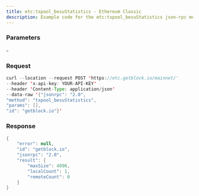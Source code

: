 ```yaml
---
title: etc:txpool_besuStatistics - Ethereum Classic
description: Example code for the etc:txpool_besuStatistics json-rpc method. Сomplete guide on how to use etc:txpool_besuStatistics json-rpc in GetBlock.io Web3 documentation.
---
```


### Parameters


\-

### Request

``` java
curl --location --request POST 'https://etc.getblock.io/mainnet/' 
--header 'x-api-key: YOUR-API-KEY' 
--header 'Content-Type: application/json' 
--data-raw '{"jsonrpc": "2.0",
"method": "txpool_besuStatistics",
"params": [],
"id": "getblock.io"}'
```

###  Response

``` java
{
    "error": null,
    "id": "getblock.io",
    "jsonrpc": "2.0",
    "result": {
        "maxSize": 4096,
        "localCount": 1,
        "remoteCount": 0
    }
}
```

